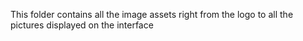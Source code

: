 This folder contains all the image assets right from the logo to all the pictures displayed on the interface
